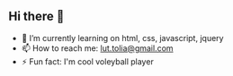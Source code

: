 ## Hi there 👋
- 🌱 I’m currently learning on html, css, javascript, jquery
- 📫 How to reach me: lut.tolia@gmail.com
- ⚡ Fun fact: I'm cool voleyball player
<!--
**luttolia/luttolia** is a ✨ _special_ ✨ repository because its `README.md` (this file) appears on your GitHub profile.

Here are some ideas to get you started:

- 🔭 I’m currently working on ...
- 🌱 I’m currently learning ...
- 👯 I’m looking to collaborate on ...
- 🤔 I’m looking for help with ...
- 💬 Ask me about ...
- 📫 How to reach me: ...
- 😄 Pronouns: ...
- ⚡ Fun fact: ...
-->
